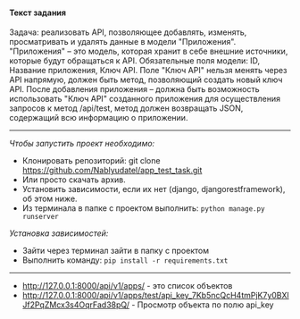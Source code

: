 #### Текст задания

Задача: реализовать API, позволяющее добавлять, изменять, просматривать и удалять данные в модели "Приложения".
"Приложения" – это модель, которая хранит в себе внешние источники, которые будут обращаться к API. Обязательные поля модели: ID, Название приложения, Ключ API. Поле "Ключ API" нельзя менять через API напрямую, должен быть метод, позволяющий создать новый ключ API.
После добавления приложения – должна быть возможность использовать "Ключ API" созданного приложения для осуществления запросов к метод /api/test, метод должен возвращать JSON, содержащий всю информацию о приложении.

-----------------------------------------------------------------------



*Чтобы запустить проект необходимо:*
* Клонировать репозиторий: git clone https://github.com/Nablyudatel/app_test_task.git
* Или просто скачать архив.
* Установить зависимости, если их нет (django, djangorestframework), об этом ниже.
* Из терминала в папке с проектом выполнить: `python manage.py runserver`


*Установка зависимостей:*
* Зайти через терминал зайти в папку с проектом
* Выполнить команду: `pip install -r requirements.txt`

-----------------------------------------------------------------------

* http://127.0.0.1:8000/api/v1/apps/  - это список объектов
* http://127.0.0.1:8000/api/v1/apps/test/api_key_7Kb5ncQcH4tmPjK7y0BXlJf2PqZMcx3s4OqrFad38pQ/ - Просмотр объекта по полю api_key